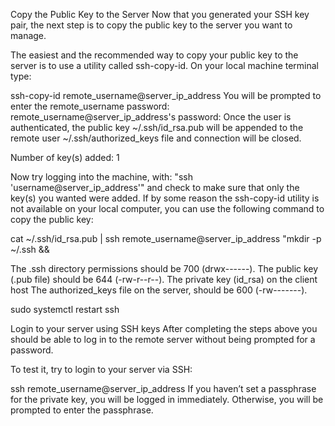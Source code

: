 
Copy the Public Key to the Server
Now that you generated your SSH key pair, the next step is to copy the public key to the server you want to manage.

The easiest and the recommended way to copy your public key to the server is to use a utility called ssh-copy-id. On your local machine terminal type:

ssh-copy-id remote_username@server_ip_address
You will be prompted to enter the remote_username password:
remote_username@server_ip_address's password:
Once the user is authenticated, the public key ~/.ssh/id_rsa.pub will be appended to the remote user ~/.ssh/authorized_keys file and connection will be closed.

Number of key(s) added: 1

Now try logging into the machine, with:   "ssh 'username@server_ip_address'"
and check to make sure that only the key(s) you wanted were added.
If by some reason the ssh-copy-id utility is not available on your local computer, you can use the following command to copy the public key:

cat ~/.ssh/id_rsa.pub | ssh remote_username@server_ip_address "mkdir -p ~/.ssh && 

The .ssh directory permissions should be 700 (drwx------). 
The public key (.pub file) should be 644 (-rw-r--r--). 
The private key (id_rsa) on the client host 
The authorized_keys file on the server, should be 600 (-rw-------).

sudo systemctl restart ssh

Login to your server using SSH keys
After completing the steps above you should be able to log in to the remote server without being prompted for a password.

To test it, try to login to your server via SSH:

ssh remote_username@server_ip_address
If you haven’t set a passphrase for the private key, you will be logged in immediately. Otherwise, you will be prompted to enter the passphrase.
